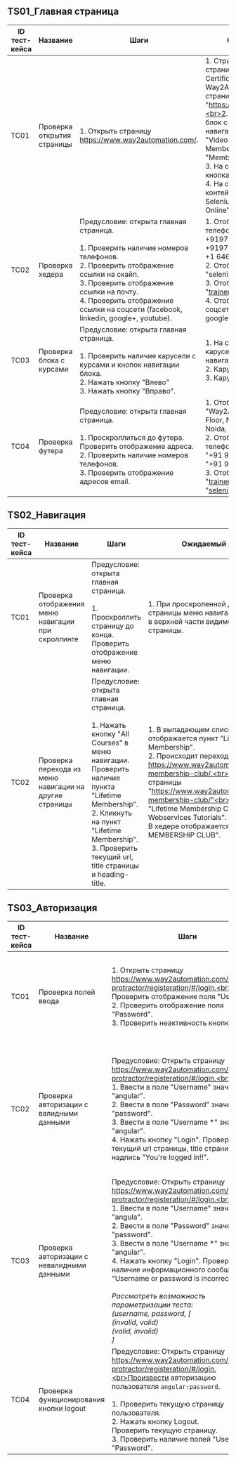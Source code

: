 ## TS01_Главная страница

| ID тест-кейса | Название                               | Шаги                                                                                                                                                                                                                                                                  | Ожидаемый результат                                                                                                                                                                                                                                                                                                                                                                                                                                                                                                |
|---------------|----------------------------------------|-----------------------------------------------------------------------------------------------------------------------------------------------------------------------------------------------------------------------------------------------------------------------|--------------------------------------------------------------------------------------------------------------------------------------------------------------------------------------------------------------------------------------------------------------------------------------------------------------------------------------------------------------------------------------------------------------------------------------------------------------------------------------------------------------------|
| TC01          | Проверка открытия страницы             | 1. Открыть страницу https://www.way2automation.com/.                                                                                                                                                                                                                  | 1. Страница открывается. Title страницы "Get Online Selenium Certification Course \| Way2Automation". Текущий url страницы "https://www.way2automation.com/".<br>2. На странице отображается блок с навигацией. Пункты навигации: "Home", "All courses", "Video Tutorial", "Careers", "Lifetime Membership", "Blog", "Forum", "Member Login".<br>3. На странице отображается кнопка регистрации "Register Now".<br>4. На странице отображается контейнер блока курсов "Best Selenium Certification Course Online". |
| TC02          | Проверка хедера                        | Предусловие: открыта главная страница.<br><br>1. Проверить наличие номеров телефонов.<br>2. Проверить отображение ссылки на скайп.<br>3. Проверить отображение ссылки на почту.<br>4. Проверить отображение ссылки на соцсети (facebook, linkedin, google+, youtube). | 1. Отображаются номера телефонов<br>+919711-111-558<br>+919711-191-558<br>+1 646-480-0603.<br>2. Отображается контакт skype "seleniumcoaching".<br>3. Отображается ссылка на почту "trainer@way2automation.com".<br>4. Отображаются ссылки на соцсети (facebook, linkedin, google+, youtube).                                                                                                                                                                                                                      |
| TC03          | Проверка блока с курсами               | Предусловие: открыта главная страница.<br><br>1. Проверить наличие карусели с курсами и кнопок навигации блока.<br>2. Нажать кнопку "Влево"<br>3. Нажать кнопку "Вправо".                                                                                             | 1. На странице отображается карусель с курсами и кнопки навигации "Влево" и "Вправо".<br>2. Карусель листается влево<br>3. Карусель листается вправо.                                                                                                                                                                                                                                                                                                                                                              |
| TC04          | Проверка футера                        | Предусловие: открыта главная страница.<br><br>1. Проскроллиться до футера. Проверить отображение адреса.<br>2. Проверить наличие номеров телефонов.<br>3. Проверить отображение адресов email.                                                                        | 1. Отображается адрес<br>"Way2Automation CDR Complex, 3rd Floor, Naya Bans Market, Sector 15, Noida, Near sec-16 Metro Station"<br>2. Отображаются номера телефонов<br>"+91 97111-11-558"<br>"+91 97111-91-558".<br>3. Отображаются ссылки на почту<br>"trainer@way2automation.com",<br>"seleniumcoaching@gmail.com".                                                                                                                                                                                              |


## TS02_Навигация

| ID тест-кейса | Название                                               | Шаги                                                                                                                                                                                                                                                       | Ожидаемый результат                                                                                                                                                                                                                                                                                                                                                                                                 |
|---------------|--------------------------------------------------------|------------------------------------------------------------------------------------------------------------------------------------------------------------------------------------------------------------------------------------------------------------|---------------------------------------------------------------------------------------------------------------------------------------------------------------------------------------------------------------------------------------------------------------------------------------------------------------------------------------------------------------------------------------------------------------------|
| TC01          | Проверка отображения меню навигации при скроллинге     | Предусловие: открыта главная страница.<br><br>1. Проскроллить страницу до конца. Проверить отображение меню навигации.                                                                                                                                     | 1. При проскроленной до футера страницы меню навигации отображается в верхней части видимого пространства страницы.                                                                                                                                                                                                                                                                                                 |
| TC02          | Проверка перехода из меню навигации на другие страницы | Предусловие: открыта главная страница.<br><br>1. Нажать кнопку "All Courses" в меню навигации. Проверить наличие пункта "Lifetime Membership".<br>2. Кликнуть на пункт "Lifetime Membership".<br>3. Проверить текущий url, title страницы и heading-title. | 1. В выпадающем списке All Courses отображается пункт "Lifetime Membership".<br>2. Происходит переход на страницу https://www.way2automation.com/lifetime-membership-club/.<br>3. Текущий url страницы "https://www.way2automation.com/lifetime-membership-club/"<br>Title страницы "Lifetime Membership Club \| Free Selenium, Webservices Tutorials".<br>В хедере отображается строка "LIFETIME MEMBERSHIP CLUB". |

## TS03_Авторизация

| ID тест-кейса | Название                                  | Шаги                                                                                                                                                                                                                                                                                                                                                                                                                                                                                                                | Ожидаемый результат                                                                                                                                                                                                                                                                                                                                                                                                                                                                 |
|---------------|-------------------------------------------|---------------------------------------------------------------------------------------------------------------------------------------------------------------------------------------------------------------------------------------------------------------------------------------------------------------------------------------------------------------------------------------------------------------------------------------------------------------------------------------------------------------------|-------------------------------------------------------------------------------------------------------------------------------------------------------------------------------------------------------------------------------------------------------------------------------------------------------------------------------------------------------------------------------------------------------------------------------------------------------------------------------------|
| TC01          | Проверка полей ввода                      | 1. Открыть страницу https://www.way2automation.com/angularjs-protractor/registeration/#/login.<br>1. Проверить отображение поля "Username".<br>2. Проверить отображение поля "Password".<br>3. Проверить неактивность кнопки "Login".                                                                                                                                                                                                                                                                               | 1. Текущий url страницы "https://www.way2automation.com/angularjs-protractor/registeration/#/login"<br>Title страницы "Protractor practice website - Registration".<br>2. Поле "Username" отображается на странице.<br>3. Поле "Password" отображается на странице.<br>4. Кнопка Login не активна.                                                                                                                                                                                  |
| TC02          | Проверка авторизации с валидными данными  | Предусловие: Открыть страницу https://www.way2automation.com/angularjs-protractor/registeration/#/login.<br><br>1. Ввести в поле "Username" значение "angular".<br>2. Ввести в поле "Password" значение "password".<br>3. Ввести в поле "Username *" значение "angular".<br>4. Нажать кнопку "Login". Проверить текущий url страницы, title страницы и надпись "You're logged in!!".                                                                                                                           | 1. Поле принимает значение. Цвет бордера поля #3c763d.<br>2. Поле принимает значение. Цвет бордера поля #3c763d.<br>3. Поле принимает значение. Цвет бордера поля #ccc.<br>4. Кнопка Login кликабельна. По нажатию происходит переход на страницу Home.<br>Текущий url страницы "https://www.way2automation.com/angularjs-protractor/registeration/#/".<br>Title страницы "Protractor practice website - Registration".<br>На странице отображается сообщение "You're logged in!!". |
| TC03          | Проверка авторизации с невалидными данными| Предусловие: Открыть страницу https://www.way2automation.com/angularjs-protractor/registeration/#/login.<br><br>1. Ввести в поле "Username" значение "angula".<br>2. Ввести в поле "Password" значение "password".<br>3. Ввести в поле "Username *" значение "angular".<br>4. Нажать кнопку "Login". Проверить наличие информационного сообщения "Username or password is incorrect".<br><br>*Рассмотреть возможность параметризации теста:<br>(username, password, [<br>(invalid, valid)<br>(valid, invalid)<br>]* | 1. Поле принимает значение.<br>2. Поле принимает значение.<br>3. Поле принимает значение.<br>4. По нажатию на кнопку Login авторизации не происходит.<br>Над полем "Username" появляется уведомление "Username or password is incorrect".<br>Цвет шрифта #a94442. Цвет фона #f2dede.<br>Текущий url страницы "https://www.way2automation.com/angularjs-protractor/registeration/#/login".                                                                                           |
| TC04          | Проверка функционирования кнопки logout   | Предусловие: Открыть страницу https://www.way2automation.com/angularjs-protractor/registeration/#/login.<br>Произвести авторизацию пользователя `angular:password`.<br><br>1. Проверить текущую страницу пользователя.<br>2. Нажать кнопку Logout.<br>Проверить текущую страницу.<br>3. Проверить наличие полей "Username" и "Password".                                                                                                                                                                            | 1. Текущий url страницы "https://www.way2automation.com/angularjs-protractor/registeration/#/".<br>2. Текущий url страницы "https://www.way2automation.com/angularjs-protractor/registeration/#/login".<br>3. На странице отображаются поля "Username" и "Password".                                                                                                                                                                                                                |